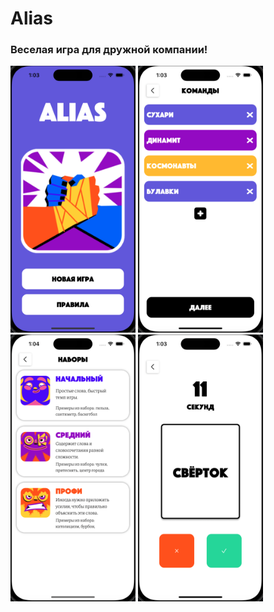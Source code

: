 # Alias
### Веселая игра для дружной компании!
<img src="https://github.com/Pechorinka/Alias/blob/main/1.png" width = "200"/>
<img src="https://github.com/Pechorinka/Alias/blob/main/2.png" width = "200"/>
<img src="https://github.com/Pechorinka/Alias/blob/main/3.png" width = "200"/>
<img src="https://github.com/Pechorinka/Alias/blob/main/4.png" width = "200"/>

